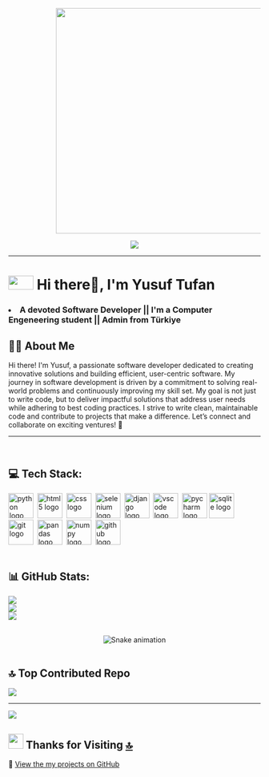   <ul><ul><ul><ul><img src="https://user-images.githubusercontent.com/74038190/229223263-cf2e4b07-2615-4f87-9c38-e37600f8381a.gif" width="650" height='450'></ul></ul></ul></ul>
<p align="center">
  <a href="https://github.com/jrohitofficial/readme-typing-svg" target="_blank">
    <img 
      src="https://readme-typing-svg.demolab.com?lines=%20WELCOME%20TO%20MY%20CODING%20WORLD;%20STUDENT%20COMPUTER%20ENGINEERING;%20SOFTWARE%20DEVELOPER;ALWAYS%20LEARNING%20NEW%20THINGS&font=Arial+Black&center=true&width=600&height=45&color=#007BFF&vCenter=true&pause=5&size=40"/>
  </a>
</p> 

---
 # <img src="https://user-images.githubusercontent.com/74038190/212284087-bbe7e430-757e-4901-90bf-4cd2ce3e1852.gif" width="50" height='28'> Hi there👋, I'm Yusuf Tufan 

 ### <li>A devoted Software Developer || I'm a Computer Engeneering student || Admin from Türkiye</li>


## 👨‍💻 About Me

Hi there! I'm Yusuf, a passionate software developer dedicated to creating innovative solutions and building efficient, user-centric software. My journey in software development is driven by a commitment to solving real-world problems and continuously improving my skill set.
My goal is not just to write code, but to deliver impactful solutions that address user needs while adhering to best coding practices. I strive to write clean, maintainable code and contribute to projects that make a difference. Let’s connect and collaborate on exciting ventures! 🚀

---
<br>

 ## 💻 Tech Stack:
 
<div align="left">
  <img src="https://skillicons.dev/icons?i=py" height="50" alt="python logo"  />
  <img width="" />
  <img src="https://skillicons.dev/icons?i=html" height="50" alt="html5 logo"  />
  <img width="" />
  <img src="https://skillicons.dev/icons?i=css" height="50" alt="css logo"  />
  <img width="" />
  <img src="https://skillicons.dev/icons?i=selenium" height="50" alt="selenium logo"  />
  <img width="" />
  <img src="https://skillicons.dev/icons?i=django" height="50" alt="django logo"  />
  <img width="" />
  <img src="https://cdn.jsdelivr.net/gh/devicons/devicon/icons/vscode/vscode-original.svg" height="50" alt="vscode logo"  />
  <img width="" />
  <img src="https://cdn.jsdelivr.net/gh/devicons/devicon/icons/pycharm/pycharm-original.svg" height="50" alt="pycharm logo"  />
  <img src="https://skillicons.dev/icons?i=sqlite" height="50" alt="sqlite logo"  />
  <img width="" />
  <img src="https://skillicons.dev/icons?i=git" height="50" alt="git logo"  />
  <img width="" />
  <img src="https://cdn.jsdelivr.net/gh/devicons/devicon/icons/pandas/pandas-original.svg" height="50" alt="pandas logo"  />
  <img width="" />
  <img src="https://cdn.jsdelivr.net/gh/devicons/devicon/icons/numpy/numpy-original.svg" height="50" alt="numpy logo"  />
  <img width="" />
  <img src="https://skillicons.dev/icons?i=github" height="50" alt="github logo"  />
</div>

 
<br>

## 📊 GitHub Stats:
 
![](https://github-readme-stats.vercel.app/api?username=yusuf-tufan&theme=highcontrast&hide_border=false&include_all_commits=true&count_private=false)<br/>
![](https://nirzak-streak-stats.vercel.app/?user=yusuf-tufan&theme=highcontrast&hide_border=false)<br/>
![](https://github-readme-stats.vercel.app/api/top-langs/?username=yusuf-tufan&theme=highcontrast&hide_border=false&include_all_commits=true&count_private=false&layout=compact)

<!-- Snake Game Repo View -->
<br>
<div align="center">
  <img src="https://profile-readme-generator.com/assets/snake.svg" alt="Snake animation" />
</div><br>

## 🔝 Top Contributed Repo
 
![](https://github-contributor-stats.vercel.app/api?username=yusuf-tufan&limit=5&theme=tokyonight&combine_all_yearly_contributions=true)

---
[![](https://visitcount.itsvg.in/api?id=yusuf-tufan&icon=0&color=0)](https://visitcount.itsvg.in)
## <img src="https://user-images.githubusercontent.com/74038190/216122041-518ac897-8d92-4c6b-9b3f-ca01dcaf38ee.png" width="30" /> Thanks for Visiting [🔝](#--gifs-for-readme--)
🎯 [View the my projects on GitHub](https://github.com/yusuf-tufan?tab=repositories)


